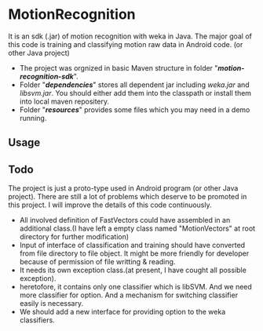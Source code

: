 MotionRecognition
===
It is an sdk (.jar) of motion recognition with weka in Java.
The major goal of this code is training and classifying motion raw data in Android code. (or other Java project)
- The project was orgnized in basic Maven structure in folder "***motion-recognition-sdk***".
- Folder "***dependencies***" stores all dependent jar including *weka.jar* and *libsvm.jar*. You should either add them into the classpath or install them into local maven repositery.
- Folder "***resources***" provides some files which you may need in a demo running.

Usage
---


Todo
---
The project is just a proto-type used in Android program (or other Java project). 
There are still a lot of problems which deserve to be promoted in this project.
I will improve the details of this code continuously.
- All involved definition of FastVectors could have assembled in an additional class.(I have left a empty class named "MotionVectors" at root directory for further modification)
- Input of interface of classification and training should have converted from file directory to file object. It might be more friendly for developer because of permission of file writting & reading.
- It needs its own exception class.(at present, I have cought all possible exception).
- heretofore, it contains only one classifier which is libSVM. And we need more classifier for option. And a mechanism for switching classifier easily is necessary.
- We should add a new interface for providing option to the weka classifiers.

